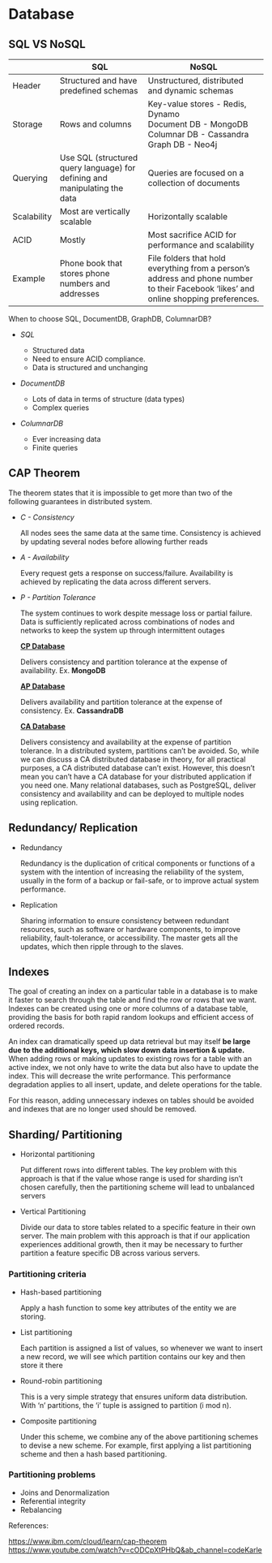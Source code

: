 # Database # 
## SQL VS NoSQL

|             |         SQL    |       NoSQL |
| ----------- | ----------- | ----------- |
| Header      | Structured and have predefined schemas       | Unstructured, distributed and dynamic schemas       |
| Storage   | Rows and columns        | Key-value stores - Redis, Dynamo <br /> Document DB - MongoDB <br /> Columnar DB - Cassandra <br /> Graph DB - Neo4j        |
| Querying    | Use SQL (structured query language) for defining and manipulating the data | Queries are focused on a collection of documents        |
| Scalability    | Most are vertically scalable        | Horizontally scalable        |
| ACID    | Mostly       |   Most sacrifice ACID for performance and scalability  |
| Example   | Phone book that stores phone numbers and addresses        | File folders  that hold everything from a person’s address and phone number to their Facebook ‘likes’ and online shopping preferences.       |


When to choose SQL, DocumentDB, GraphDB, ColumnarDB?

- _SQL_
	- Structured data 
	- Need to ensure ACID compliance.
	- Data is structured and unchanging

- _DocumentDB_
	- Lots of data in terms of structure (data types)
	- Complex queries
- _ColumnarDB_
	- Ever increasing data 
	- Finite queries

## CAP Theorem
The theorem states that it is impossible to get more than two of the following guarantees in distributed system.

- _C - Consistency_ 

	All nodes sees the same data at the same time. Consistency is
achieved by updating several nodes before allowing further reads

- _A - Availability_

	Every request gets a response on success/failure. Availability is
achieved by replicating the data across different servers.

- _P - Partition Tolerance_ 

	The system continues to work despite message loss or
partial failure. Data is sufficiently replicated across combinations of nodes and networks to keep the system up through intermittent outages

	<ins><b>CP Database</b></ins>

	Delivers consistency and partition tolerance at the expense of availability. Ex. <b>MongoDB</b>

	<ins><b>AP Database</b></ins>
	
	Delivers availability and partition tolerance at the expense of consistency. Ex. <b>CassandraDB</b>

	<ins><b>CA Database</b></ins>
	
	Delivers consistency and availability at the expense of partition tolerance. In a distributed system, partitions can’t be avoided. So, while we can discuss a CA distributed database in theory, for all practical purposes, a CA distributed database can’t exist. However, this doesn’t mean you can’t have a CA database for your distributed application if you need one. Many relational databases, such as PostgreSQL, deliver consistency and availability and can be deployed to multiple nodes using replication. 


## Redundancy/ Replication

- Redundancy

	Redundancy is the duplication of critical components or functions of a system with the intention of increasing the reliability of the system, usually in the form of a backup or fail-safe, or to improve actual system performance.

- Replication

	Sharing information to ensure consistency between redundant resources, such as software or hardware components, to improve reliability, fault-tolerance, or accessibility. The master gets all the updates, which then ripple through to the slaves.

## Indexes 
The goal of creating an index on a particular table in a database is to make it faster to search through the table and find the row or rows that we want.
Indexes can be created using one or more columns of a database table,
providing the basis for both rapid random lookups and efficient access of
ordered records.

An index can dramatically speed up data retrieval but may itself <b> be large due to the additional keys, which slow down data insertion & update.</b> When adding rows or making updates to existing rows for a table with an
active index, we not only have to write the data but also have to update the
index. This will decrease the write performance. This performance
degradation applies to all insert, update, and delete operations for the table.

For this reason, adding unnecessary indexes on tables should be avoided and
indexes that are no longer used should be removed.


## Sharding/ Partitioning

- Horizontal partitioning

	Put different rows into different tables. The key problem with this approach is that if the value whose range is used for sharding isn’t chosen carefully, then the partitioning scheme will lead to unbalanced servers

- Vertical Partitioning

	Divide our data to store tables related to a specific feature in their own server. The main problem with this approach is that if our application
experiences additional growth, then it may be necessary to further partition a feature specific DB across various servers. 

### Partitioning criteria

- Hash-based partitioning

	Apply a hash function to some key attributes of the entity we are storing.

- List partitioning

	Each partition is assigned a list of values, so whenever we want to insert a new record, we will see which partition contains our key and then store it there

- Round-robin partitioning

	This is a very simple strategy that ensures uniform data distribution. With ‘n’ partitions, the ‘i’ tuple is assigned to partition (i mod n).

- Composite partitioning

	Under this scheme, we combine any of the above partitioning schemes to devise a new scheme. For example, first applying a list partitioning scheme and then a hash based partitioning.


### Partitioning problems

- Joins and Denormalization
- Referential integrity
- Rebalancing


References: 

https://www.ibm.com/cloud/learn/cap-theorem
https://www.youtube.com/watch?v=cODCpXtPHbQ&ab_channel=codeKarle


